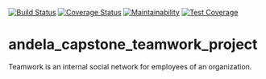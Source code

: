 [![Build Status](https://travis-ci.com/jessesongokmu/andela_capstone_teamwork__backend.svg?branch=master)](https://travis-ci.com/jessesongokmu/andela_capstone_teamwork__backend) [![Coverage Status](https://coveralls.io/repos/github/jessesongokmu/andela_capstone_teamwork__backend/badge.svg?branch=master)](https://coveralls.io/github/jessesongokmu/andela_capstone_teamwork__backend?branch=master) [![Maintainability](https://api.codeclimate.com/v1/badges/cb54010d78c68fd0db70/maintainability)](https://codeclimate.com/github/jessesongokmu/andela_capstone_teamwork__backend/maintainability) [![Test Coverage](https://api.codeclimate.com/v1/badges/cb54010d78c68fd0db70/test_coverage)](https://codeclimate.com/github/jessesongokmu/andela_capstone_teamwork__backend/test_coverage)
# andela_capstone_teamwork_project
Teamwork is an internal social network for employees of an organization.
